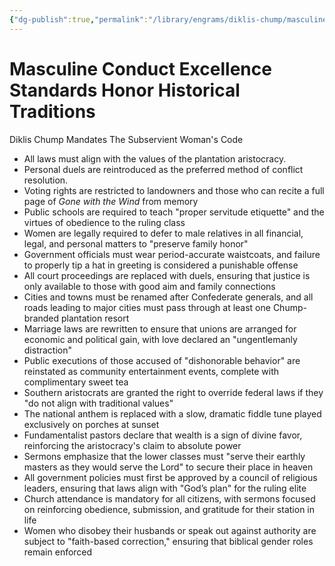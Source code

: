 ```yaml
---
{"dg-publish":true,"permalink":"/library/engrams/diklis-chump/masculine-conduct-excellence-standards-honor-historical-traditions/","tags":["DC/Women","DC/AS1"]}
---
```


# Masculine Conduct Excellence Standards Honor Historical Traditions
Diklis Chump Mandates The Subservient Woman's Code
- All laws must align with the values of the plantation aristocracy.  
- Personal duels are reintroduced as the preferred method of conflict resolution.
- Voting rights are restricted to landowners and those who can recite a full page of *Gone with the Wind* from memory  
- Public schools are required to teach "proper servitude etiquette" and the virtues of obedience to the ruling class  
- Women are legally required to defer to male relatives in all financial, legal, and personal matters to "preserve family honor"  
- Government officials must wear period-accurate waistcoats, and failure to properly tip a hat in greeting is considered a punishable offense  
- All court proceedings are replaced with duels, ensuring that justice is only available to those with good aim and family connections  
- Cities and towns must be renamed after Confederate generals, and all roads leading to major cities must pass through at least one Chump-branded plantation resort  
- Marriage laws are rewritten to ensure that unions are arranged for economic and political gain, with love declared an "ungentlemanly distraction"  
- Public executions of those accused of "dishonorable behavior" are reinstated as community entertainment events, complete with complimentary sweet tea  
- Southern aristocrats are granted the right to override federal laws if they "do not align with traditional values"  
- The national anthem is replaced with a slow, dramatic fiddle tune played exclusively on porches at sunset
- Fundamentalist pastors declare that wealth is a sign of divine favor, reinforcing the aristocracy's claim to absolute power  
- Sermons emphasize that the lower classes must "serve their earthly masters as they would serve the Lord" to secure their place in heaven  
- All government policies must first be approved by a council of religious leaders, ensuring that laws align with "God’s plan" for the ruling elite  
- Church attendance is mandatory for all citizens, with sermons focused on reinforcing obedience, submission, and gratitude for their station in life  
- Women who disobey their husbands or speak out against authority are subject to "faith-based correction," ensuring that biblical gender roles remain enforced
